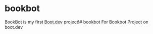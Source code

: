# bookbot

BookBot is my first [Boot.dev](https://www.boot.dev) project!# bookbot
For Bookbot Project on boot.dev
